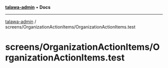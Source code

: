 [**talawa-admin**](../../../README.md) • **Docs**

***

[talawa-admin](../../../modules.md) / screens/OrganizationActionItems/OrganizationActionItems.test

# screens/OrganizationActionItems/OrganizationActionItems.test
